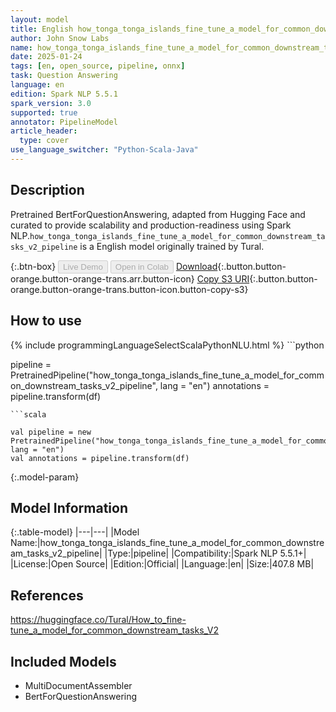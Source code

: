```yaml
---
layout: model
title: English how_tonga_tonga_islands_fine_tune_a_model_for_common_downstream_tasks_v2_pipeline pipeline BertForQuestionAnswering from Tural
author: John Snow Labs
name: how_tonga_tonga_islands_fine_tune_a_model_for_common_downstream_tasks_v2_pipeline
date: 2025-01-24
tags: [en, open_source, pipeline, onnx]
task: Question Answering
language: en
edition: Spark NLP 5.5.1
spark_version: 3.0
supported: true
annotator: PipelineModel
article_header:
  type: cover
use_language_switcher: "Python-Scala-Java"
---
```


## Description

Pretrained BertForQuestionAnswering, adapted from Hugging Face and curated to provide scalability and production-readiness using Spark NLP.`how_tonga_tonga_islands_fine_tune_a_model_for_common_downstream_tasks_v2_pipeline` is a English model originally trained by Tural.

{:.btn-box}
<button class="button button-orange" disabled>Live Demo</button>
<button class="button button-orange" disabled>Open in Colab</button>
[Download](https://s3.amazonaws.com/auxdata.johnsnowlabs.com/public/models/how_tonga_tonga_islands_fine_tune_a_model_for_common_downstream_tasks_v2_pipeline_en_5.5.1_3.0_1737690610659.zip){:.button.button-orange.button-orange-trans.arr.button-icon}
[Copy S3 URI](s3://auxdata.johnsnowlabs.com/public/models/how_tonga_tonga_islands_fine_tune_a_model_for_common_downstream_tasks_v2_pipeline_en_5.5.1_3.0_1737690610659.zip){:.button.button-orange.button-orange-trans.button-icon.button-copy-s3}

## How to use



<div class="tabs-box" markdown="1">
{% include programmingLanguageSelectScalaPythonNLU.html %}
```python

pipeline = PretrainedPipeline("how_tonga_tonga_islands_fine_tune_a_model_for_common_downstream_tasks_v2_pipeline", lang = "en")
annotations =  pipeline.transform(df)   

```
```scala

val pipeline = new PretrainedPipeline("how_tonga_tonga_islands_fine_tune_a_model_for_common_downstream_tasks_v2_pipeline", lang = "en")
val annotations = pipeline.transform(df)

```
</div>

{:.model-param}
## Model Information

{:.table-model}
|---|---|
|Model Name:|how_tonga_tonga_islands_fine_tune_a_model_for_common_downstream_tasks_v2_pipeline|
|Type:|pipeline|
|Compatibility:|Spark NLP 5.5.1+|
|License:|Open Source|
|Edition:|Official|
|Language:|en|
|Size:|407.8 MB|

## References

https://huggingface.co/Tural/How_to_fine-tune_a_model_for_common_downstream_tasks_V2

## Included Models

- MultiDocumentAssembler
- BertForQuestionAnswering